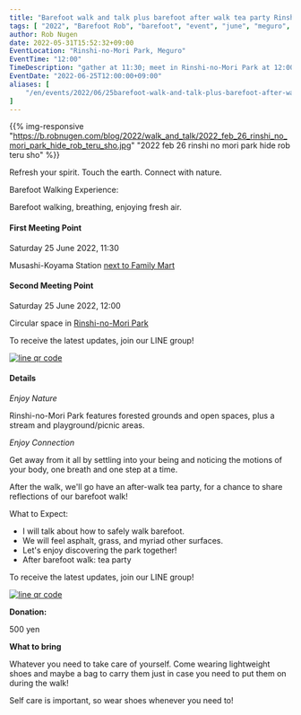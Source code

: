 ```yaml
---
title: "Barefoot walk and talk plus barefoot after walk tea party Rinshi-no-Mori Park Meguro-ku"
tags: [ "2022", "Barefoot Rob", "barefoot", "event", "june", "meguro", "rinshi-no-mori", "walk", "はだし", "林試の森公園", "裸足のロブ" ]
author: Rob Nugen
date: 2022-05-31T15:52:32+09:00
EventLocation: "Rinshi-no-Mori Park, Meguro"
EventTime: "12:00"
TimeDescription: "gather at 11:30; meet in Rinshi-no-Mori Park at 12:00"
EventDate: "2022-06-25T12:00:00+09:00"
aliases: [
    "/en/events/2022/06/25barefoot-walk-and-talk-plus-barefoot-after-walk-tea-party-rinshi-no-mori-park-meguro-ku",
]
---
```


{{% img-responsive "https://b.robnugen.com/blog/2022/walk_and_talk/2022_feb_26_rinshi_no_mori_park_hide_rob_teru_sho.jpg" "2022 feb 26 rinshi no mori park hide rob teru sho" %}}

Refresh your spirit. Touch the earth. Connect with nature.

Barefoot Walking Experience:

Barefoot walking, breathing, enjoying fresh air.

#### First Meeting Point

Saturday 25 June 2022, 11:30

Musashi-Koyama Station [next to Family Mart](https://goo.gl/maps/y3UrUcLu5heqNc8VA)

#### Second Meeting Point

Saturday 25 June 2022, 12:00

Circular space in [Rinshi-no-Mori Park](https://goo.gl/maps/RT2w4S4BvaHFreHM8)

To receive the latest updates, join our LINE group!

[![line qr code](//b.robnugen.com/blog/2021/thumbs/2021_sep_25_rob_line_qr_code_text_walk_and_talk.jpg)](//b.robnugen.com/blog/2021/2021_sep_25_rob_line_qr_code_text_walk_and_talk.jpg)

#### Details

*Enjoy Nature*

Rinshi-no-Mori Park features
forested grounds and open spaces,
plus a stream and
playground/picnic areas.

*Enjoy Connection*

Get away from it all by settling into your being and noticing the
motions of your body, one breath and one step at a time.

After the walk, we'll go have an after-walk tea party,
for a chance to share reflections of our barefoot walk!

What to Expect:

* I will talk about how to safely walk barefoot.
* We will feel asphalt, grass, and myriad other surfaces.
* Let's enjoy discovering the park together!
* After barefoot walk: tea party

To receive the latest updates, join our LINE group!

[![line qr code](//b.robnugen.com/blog/2021/thumbs/2021_sep_25_rob_line_qr_code_text_walk_and_talk.jpg)](//b.robnugen.com/blog/2021/2021_sep_25_rob_line_qr_code_text_walk_and_talk.jpg)

**Donation:**

500 yen

**What to bring**

Whatever you need to take care of yourself.  Come wearing lightweight
shoes and maybe a bag to carry them just in case you need to put them on
during the walk!

Self care is important, so wear shoes whenever you need to!
